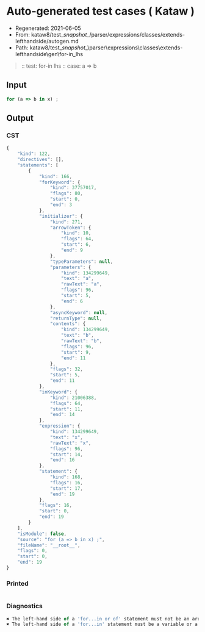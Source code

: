 # Auto-generated test cases ( Kataw )
- Regenerated: 2021-06-05
- From: kataw8/test\__snapshot__/parser/expressions/classes/extends-lefthandside/autogen.md
- Path: kataw8/test\__snapshot__\parser\expressions\classes\extends-lefthandside\gen\for-in_lhs
> :: test: for-in lhs
> :: case: a => b
## Input

`````js
for (a => b in x) ;
`````
## Output

### CST

```javascript
{
    "kind": 122,
    "directives": [],
    "statements": [
        {
            "kind": 166,
            "forKeyword": {
                "kind": 37757017,
                "flags": 80,
                "start": 0,
                "end": 3
            },
            "initializer": {
                "kind": 271,
                "arrowToken": {
                    "kind": 10,
                    "flags": 64,
                    "start": 6,
                    "end": 9
                },
                "typeParameters": null,
                "parameters": {
                    "kind": 134299649,
                    "text": "a",
                    "rawText": "a",
                    "flags": 96,
                    "start": 5,
                    "end": 6
                },
                "asyncKeyword": null,
                "returnType": null,
                "contents": {
                    "kind": 134299649,
                    "text": "b",
                    "rawText": "b",
                    "flags": 96,
                    "start": 9,
                    "end": 11
                },
                "flags": 32,
                "start": 5,
                "end": 11
            },
            "inKeyword": {
                "kind": 21006388,
                "flags": 64,
                "start": 11,
                "end": 14
            },
            "expression": {
                "kind": 134299649,
                "text": "x",
                "rawText": "x",
                "flags": 96,
                "start": 14,
                "end": 16
            },
            "statement": {
                "kind": 168,
                "flags": 16,
                "start": 17,
                "end": 19
            },
            "flags": 16,
            "start": 0,
            "end": 19
        }
    ],
    "isModule": false,
    "source": "for (a => b in x) ;",
    "fileName": "__root__",
    "flags": 0,
    "start": 0,
    "end": 19
}
```

### Printed

```javascript

```

### Diagnostics

```javascript
✖ The left-hand side of a 'for...in or of' statement must not be an arrow function - start: 6, end: 9
✖ The left-hand side of a 'for...in' statement must be a variable or a property access. - start: 14, end: 16

```

